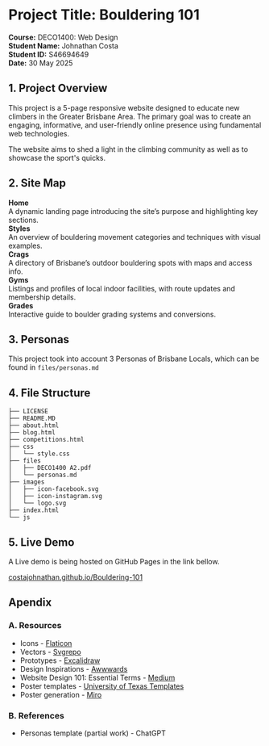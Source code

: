 # Project Title: Bouldering 101

**Course:** DECO1400: Web Design <br>
**Student Name:** Johnathan Costa <br>
**Student ID:** S46694649 <br>
**Date:** 30 May 2025 <br>

## 1. Project Overview

This project is a 5-page responsive website designed to educate new climbers in the Greater Brisbane Area. The primary goal was to create an engaging, informative, and user-friendly online presence using fundamental web technologies.

The website aims to shed a light in the climbing community as well as to showcase the sport's quicks.

## 2. Site Map

**Home**  
  A dynamic landing page introducing the site’s purpose and highlighting key sections. <br>
**Styles**  
  An overview of bouldering movement categories and techniques with visual examples.  <br>
**Crags**  
  A directory of Brisbane’s outdoor bouldering spots with maps and access info. <br>
**Gyms**  
  Listings and profiles of local indoor facilities, with route updates and membership details. <br>
**Grades**  
  Interactive guide to boulder grading systems and conversions.

## 3. Personas
This project took into account 3 Personas of Brisbane Locals, which can be found in `files/personas.md`

## 4. File Structure
```
├── LICENSE
├── README.MD
├── about.html
├── blog.html
├── competitions.html
├── css
│   └── style.css
├── files
│   ├── DECO1400 A2.pdf
│   └── personas.md
├── images
│   ├── icon-facebook.svg
│   ├── icon-instagram.svg
│   └── logo.svg
├── index.html
└── js
```

## 5. Live Demo
A Live demo is being hosted on GitHub Pages in the link bellow.

[costajohnathan.github.io/Bouldering-101](https://costajohnathan.github.io/Bouldering-101/index.html)

## Apendix
### A. Resources
- Icons - [Flaticon](https://www.flaticon.com/)
- Vectors - [Svgrepo](https://www.svgrepo.com/vectors)
- Prototypes - [Excalidraw](https://excalidraw.com/)
- Design Inspirations - [Awwwards](https://www.awwwards.com/)
- Website Design 101: Essential Terms - [Medium](https://medium.com/tylerdi/website-design-101-essential-terms-64bc4a52847f)
- Poster templates - [University of Texas Templates](https://undergradcollege.utexas.edu/academics/undergraduate-research/guide-creating-research-posters/poster-design-templates)
- Poster generation - [Miro](https://miro.com/)


### B. References
- Personas template (partial work) - ChatGPT